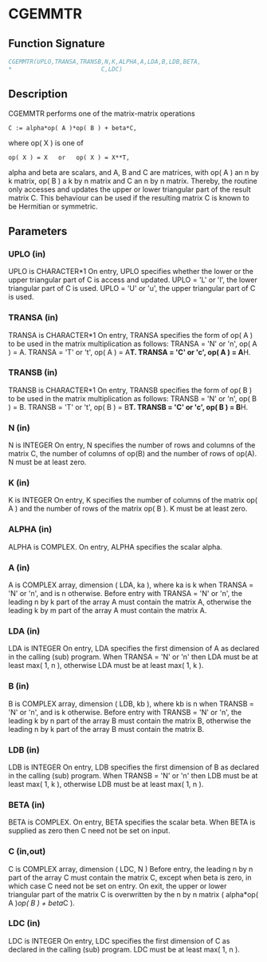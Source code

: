 # CGEMMTR

## Function Signature

```fortran
CGEMMTR(UPLO,TRANSA,TRANSB,N,K,ALPHA,A,LDA,B,LDB,BETA,
*                         C,LDC)
```

## Description


 CGEMMTR  performs one of the matrix-matrix operations

    C := alpha*op( A )*op( B ) + beta*C,

 where  op( X ) is one of

    op( X ) = X   or   op( X ) = X**T,

 alpha and beta are scalars, and A, B and C are matrices, with op( A )
 an n by k matrix,  op( B )  a  k by n matrix and  C an n by n matrix.
 Thereby, the routine only accesses and updates the upper or lower
 triangular part of the result matrix C. This behaviour can be used if
 the resulting matrix C is known to be Hermitian or symmetric.

## Parameters

### UPLO (in)

UPLO is CHARACTER*1 On entry, UPLO specifies whether the lower or the upper triangular part of C is access and updated. UPLO = 'L' or 'l', the lower triangular part of C is used. UPLO = 'U' or 'u', the upper triangular part of C is used.

### TRANSA (in)

TRANSA is CHARACTER*1 On entry, TRANSA specifies the form of op( A ) to be used in the matrix multiplication as follows: TRANSA = 'N' or 'n', op( A ) = A. TRANSA = 'T' or 't', op( A ) = A**T. TRANSA = 'C' or 'c', op( A ) = A**H.

### TRANSB (in)

TRANSB is CHARACTER*1 On entry, TRANSB specifies the form of op( B ) to be used in the matrix multiplication as follows: TRANSB = 'N' or 'n', op( B ) = B. TRANSB = 'T' or 't', op( B ) = B**T. TRANSB = 'C' or 'c', op( B ) = B**H.

### N (in)

N is INTEGER On entry, N specifies the number of rows and columns of the matrix C, the number of columns of op(B) and the number of rows of op(A). N must be at least zero.

### K (in)

K is INTEGER On entry, K specifies the number of columns of the matrix op( A ) and the number of rows of the matrix op( B ). K must be at least zero.

### ALPHA (in)

ALPHA is COMPLEX. On entry, ALPHA specifies the scalar alpha.

### A (in)

A is COMPLEX array, dimension ( LDA, ka ), where ka is k when TRANSA = 'N' or 'n', and is n otherwise. Before entry with TRANSA = 'N' or 'n', the leading n by k part of the array A must contain the matrix A, otherwise the leading k by m part of the array A must contain the matrix A.

### LDA (in)

LDA is INTEGER On entry, LDA specifies the first dimension of A as declared in the calling (sub) program. When TRANSA = 'N' or 'n' then LDA must be at least max( 1, n ), otherwise LDA must be at least max( 1, k ).

### B (in)

B is COMPLEX array, dimension ( LDB, kb ), where kb is n when TRANSB = 'N' or 'n', and is k otherwise. Before entry with TRANSB = 'N' or 'n', the leading k by n part of the array B must contain the matrix B, otherwise the leading n by k part of the array B must contain the matrix B.

### LDB (in)

LDB is INTEGER On entry, LDB specifies the first dimension of B as declared in the calling (sub) program. When TRANSB = 'N' or 'n' then LDB must be at least max( 1, k ), otherwise LDB must be at least max( 1, n ).

### BETA (in)

BETA is COMPLEX. On entry, BETA specifies the scalar beta. When BETA is supplied as zero then C need not be set on input.

### C (in,out)

C is COMPLEX array, dimension ( LDC, N ) Before entry, the leading n by n part of the array C must contain the matrix C, except when beta is zero, in which case C need not be set on entry. On exit, the upper or lower triangular part of the matrix C is overwritten by the n by n matrix ( alpha*op( A )*op( B ) + beta*C ).

### LDC (in)

LDC is INTEGER On entry, LDC specifies the first dimension of C as declared in the calling (sub) program. LDC must be at least max( 1, n ).

